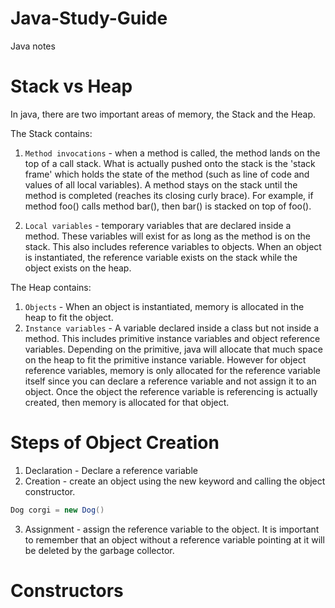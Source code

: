 # Java-Study-Guide

Java notes

# Stack vs Heap

In java, there are two important areas of memory, the Stack and the Heap. 

The Stack contains:

1. ```Method invocations``` - when a method is called, the method lands on the top of a call stack. What is actually pushed onto the stack is the 'stack frame' which holds the state of the method (such as line of code and values of all local variables). A method stays on the stack until the method is completed (reaches its closing curly brace). For example, if method foo() calls method bar(), then bar() is stacked on top of foo().

2. ```Local variables``` - temporary variables that are declared inside a method. These variables will exist for as long as the method is on the stack. This also includes reference variables to objects. When an object is instantiated, the reference variable exists on the stack while the object exists on the heap.

The Heap contains:

1. ```Objects``` - When an object is instantiated, memory is allocated in the heap to fit the object. 
2. ```Instance variables``` - A variable declared inside a class but not inside a method. This includes primitive instance variables and object reference variables. Depending on the primitive, java will allocate that much space on the heap to fit the primitive instance variable. However for object reference variables, memory is only allocated for the reference variable itself since you can declare a reference variable and not assign it to an object. Once the object the reference variable is referencing is actually created, then memory is allocated for that object. 

# Steps of Object Creation

1. Declaration - Declare a reference variable  
2. Creation  - create an object using the new keyword and calling the object constructor. 
```java
Dog corgi = new Dog() 
```
3. Assignment - assign the reference variable to the object. It is important to remember that an object without a reference variable pointing at it will be deleted by the garbage collector. 

# Constructors
